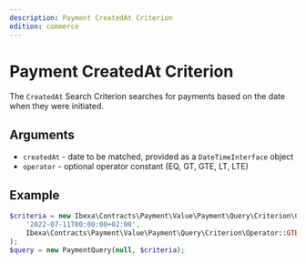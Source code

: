 ```yaml
---
description: Payment CreatedAt Criterion
edition: commerce
---
```


# Payment CreatedAt Criterion

The `CreatedAt` Search Criterion searches for payments based on the date when they were initiated.

## Arguments

- `createdAt` - date to be matched, provided as a `DateTimeInterface` object
- `operator` - optional operator constant (EQ, GT, GTE, LT, LTE)

## Example

``` php
$criteria = new Ibexa\Contracts\Payment\Value\Payment\Query\Criterion\CreatedAt(
    '2022-07-11T00:00:00+02:00',
    Ibexa\Contracts\Payment\Value\Payment\Query\Criterion\Operator::GTE
);
$query = new PaymentQuery(null, $criteria);
```